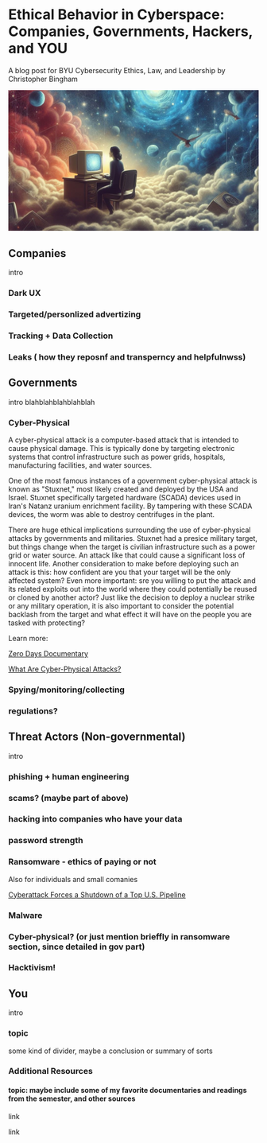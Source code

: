 # Ethical Behavior in Cyberspace: Companies, Governments, Hackers, and YOU
A blog post for BYU Cybersecurity Ethics, Law, and Leadership by Christopher Bingham

![blahblahblah by Bing Image Creator](imgs/pcinspaceC.jpg)

## Companies
intro

### Dark UX

### Targeted/personlized advertizing

### Tracking + Data Collection

### Leaks ( how they reposnf and transperncy and helpfulnwss)


## Governments
intro blahblahblahblahblah

### Cyber-Physical

A cyber-physical attack is a computer-based attack that is intended to cause physical damage. This is typically done by targeting electronic systems that control infrastructure such as power grids, hospitals, manufacturing facilities, and water sources.

One of the most famous instances of a government cyber-physical attack is known as "Stuxnet," most likely created and deployed by the USA and Israel. Stuxnet specifically targeted hardware (SCADA) devices used in Iran's Natanz uranium enrichment facility. By tampering with these SCADA devices, the worm was able to destroy centrifuges in the plant.

There are huge ethical implications surrounding the use of cyber-physical attacks by governments and militaries. Stuxnet had a presice military target, but things change when the target is civilian infrastructure such as a power grid or water source. An attack like that could cause a significant loss of innocent life. Another consideration to make before deploying such an attack is this: how confident are you that your target will be the only affected system? Even more important: sre you willing to put the attack and its related exploits out into the world where they could potentially be reused or cloned by another actor? Just like the decision to deploy a nuclear strike or any military operation, it is also important to consider the potential backlash from the target and what effect it will have on the people you are tasked with protecting? 

Learn more:

[Zero Days Documentary](https://youtu.be/SoRoMykmibE)

[What Are Cyber-Physical Attacks?](https://www.sciencetimes.com/articles/32372/20210720/what-are-cyber-physical-attacks.htm)

### Spying/monitoring/collecting





### regulations?


## Threat Actors (Non-governmental)
intro

### phishing + human engineering

### scams? (maybe part of above)

### hacking into companies who have your data

### password strength

### Ransomware  - ethics of paying or not

Also for individuals and small comanies

[Cyberattack Forces a Shutdown of a Top U.S. Pipeline](https://www.nytimes.com/2021/05/08/us/politics/cyberattack-colonial-pipeline.html)

### Malware

### Cyber-physical? (or just mention brieffly in ransomware section, since detailed in gov part)

### Hacktivism!




## You
intro

### topic





some kind of divider, maybe a conclusion or summary of sorts

### Additional Resources
#### topic: maybe include some of my favorite documentaries and readings from the semester, and other sources
link

link
